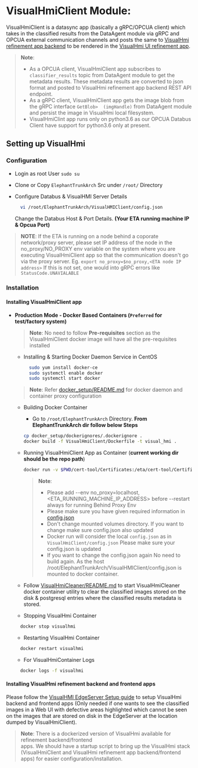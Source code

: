 # VisualHmiClient Module:

VisualHmiClient is a datasync app (basically a gRPC/OPCUA client) which takes in the classified results from the DataAgent module via gRPC and OPCUA external communication channels and posts the same to [VisualHmi refinement app backend](https://github.intel.com/ElephantTrunkArch/refinement-app-backend) to be rendered in the [VisualHmi UI refinement app](https://github.intel.com/ElephantTrunkArch/refinement-app).

> **Note**:
> * As a OPCUA client, VisualHmiClient app subscribes to `classifier_results` topic from DataAgent
>   module to get the metadata results. These metadata results are converted to json format and 
>   posted to VisualHmi refinement app backend REST API endpoint.
> * As a gRPC client, VisualHmiClient app gets the image blob from the gRPC interface `GetBlob> 
>  (imgHandle)` from DataAgent module and persist the image in VisualHmi local filesystem.
> * VisualHmiClint app runs only on python3.6 as our OPCUA Databus Client have support for 
>   python3.6 only at present.

## Setting up VisualHmi

### Configuration

* Login as root User `sudo su`

* Clone or Copy `ElephantTrunkArch` Src under `/root/` Directory

* Configure Databus & VisualHMI Server Details
  ```sh
    vi /root/ElephantTrunkArch/VisualHMIClient/config.json
  ```
  Change the Databus Host & Port Details.
  **(Your ETA running machine IP & Opcua Port)**

> **NOTE**:
  If the ETA is running on a node behind a coporate network/proxy server, please set IP address      of the node in the no_proxy/NO_PROXY env variable on the system where you are executing VisualHmiClient app so that the communication doesn't go via the proxy server.
  Eg. `export no_proxy=$no_proxy,<ETA node IP address>`
  If this is not set, one would into gRPC errors like `StatusCode.UNAVIALABLE`      

### Installation 

#### Installing VisualHmiClient app

- **Production Mode - Docker Based Containers (`Preferred` for test/factory system)**

  > **Note**: No need to follow **Pre-requisites** section as the VisualHmiClient docker
  >           image will have all the pre-requisites installed
  
  * Installing & Starting Docker Daemon Service in CentOS
    ```sh
      sudo yum install docker-ce
      sudo systemctl enable docker
      sudo systemctl start docker
    ```
    
  > **Note**:
  > Refer [docker_setup/README.md](../docker_setup/README.md) for docker daemon and container proxy 
  > configuration

  * Building Docker Container

      * Go to `/root/ElephantTrunkArch`  Directory. **From ElephantTrunkArch dir follow below Steps**

      ```sh
      cp docker_setup/dockerignores/.dockerignore .
      docker build -f VisualHmiClient/Dockerfile -t visual_hmi .
      ```
  * Running VisualHmiClient App as Container (**current working dir should be the repo path**)
      ```sh
      docker run -v $PWD/cert-tool/Certificates:/eta/cert-tool/Certificates -v $PWD/VisualHmiClient/config.json:/eta/VisualHmiClient/config.json -v /root/saved_images:/root/saved_images --privileged=true --network host --name visualhmi -itd --restart always visual_hmi
      ```
    > **Note**:
    > * Please add --env no_proxy=localhost,<ETA_RUNNING_MACHINE_IP_ADDRESS> before --restart 
    >   always for running Behind Proxy Env
    > * Please make sure you have given required information in [config.json](config.json)
    > * Don't change mounted volumes directory. If you want to change make sure config.json also 
    >   updated
    > * Docker run will consider the local `config.json` as in `VisualHmiClient/config.json`
    >   Please make sure your config.json is updated
    > * If you want to change the config.json again No need to build again. As the host 
    >   /root/ElephantTrunkArch/VisualHMIClient/config.json is mounted to docker container.

  * Follow [VisualHmiCleaner/README.md](VisualHmiCleaner/README.md) to start VisualHmiCleaner    
    docker container utility to clear the classified images stored on the disk & postgresql entries where the classified results metadata is stored.

  * Stopping VisualHmi Container
  ```sh
    docker stop visualhmi
  ```

  * Restarting VisualHmi Container
  ```sh
    docker restart visualhmi
  ```

  * For VisualHmiContainer Logs
  ```sh
    docker logs -f visualhmi
  ```

#### Installing VisualHmi refinement backend and frontend apps

Please follow the [VisualHMI EdgeServer Setup guide](https://github.intel.com/ElephantTrunkArch/ElephantTrunkArch/wiki/VisualHmi-EdgeServer-Setup) to setup VisualHmi backend and frontend apps (Only needed if one wants to see the classified images in a Web UI with defective areas highlighted which cannot be seen on the images that are stored on disk in the EdgeServer at the location dumped by VisualHmiClient).

> **Note**: There is a dockerized version of VisualHmi available for refinement backend/frontend   
>           apps. We should have a startup script to bring up the VisualHmi stack (VisualHmiClient
>           and VisualHmi refinement app backend/frontend apps) for easier
>           configuration/installation.